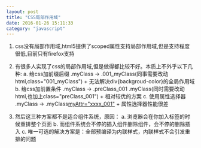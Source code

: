 ```yaml
---
layout: post
title: "CSS局部作用域"
date: 2016-01-26 15:11:33
category: "javascript"
---
```


1. css没有局部作用域,html5提供了scoped属性支持局部作用域,但是支持程度很低,目前只有firefox支持

2. 有很多人实现了css的局部作用域,但是做得都比较不好。本质上不外乎以下几种:
	a. 给css加前缀后缀 .myClass -> .001_myClass(同事需要改动html,class="001_myClass")
		+ 无法解决div{backgroud-color}的全局作用域
	b. 给css加前置条件 .myClass -> .preClass_001 .myClass(同时需要改动html,也加上class="preClass_001")
		+ 相对较优的方案
	c. 使用属性选择器  .myClass -> .myClass[myAttr="xxxx_001"](同时需要改动html,也加上myAttr="xxxx_001")
		+ 属性选择器性能很差
3. 然后这三种方案都不是适合组件系统，原因：
	a. 浏览器会在你加入<style></style>标签的时候重排整个页面
	b. 而组件系统会不停的插入组件删除组件，会不停的删除<style></style>插入<style></style>
	c. 唯一可选的解决方案是：全部预编译为内联样式，内联样式不会引发重排的问题

